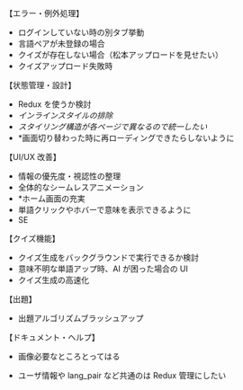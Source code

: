 【エラー・例外処理】

- ログインしていない時の別タブ挙動
- 言語ペアが未登録の場合
- クイズが存在しない場合（松本アップロードを見せたい）
- クイズアップロード失敗時

【状態管理・設計】

- Redux を使うか検討
- _インラインスタイルの排除_
- _スタイリング構造が各ページで異なるので統一したい_
- \*画面切り替わった時に再ローディングできたらしないように

【UI/UX 改善】

- 情報の優先度・視認性の整理
- 全体的なシームレスアニメーション
- \*ホーム画面の充実
- 単語クリックやホバーで意味を表示できるように
- SE

【クイズ機能】

- クイズ生成をバックグラウンドで実行できるか検討
- 意味不明な単語アップ時、AI が困った場合の UI
- クイズ生成の高速化

【出題】

- 出題アルゴリズムブラッシュアップ

【ドキュメント・ヘルプ】

- 画像必要なところとってはる

- ユーザ情報や lang_pair など共通のは Redux 管理にしたい
